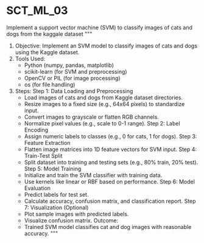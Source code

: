 # SCT_ML_03
Implement a support vector machine (SVM) to classify images of cats and dogs from the kaggale dataset
"""
1. Objective:
   Implement an SVM model to classify images of cats and dogs using the Kaggle dataset.
2. Tools Used:
   - Python (numpy, pandas, matplotlib)
   - scikit-learn (for SVM and preprocessing)
   - OpenCV or PIL (for image processing)
   - os (for file handling)
3. Steps:
Step 1: Data Loading and Preprocessing
   - Load images of cats and dogs from Kaggle dataset directories.
   - Resize images to a fixed size (e.g., 64x64 pixels) to standardize input.
   - Convert images to grayscale or flatten RGB channels.
   - Normalize pixel values (e.g., scale to 0-1 range).
Step 2: Label Encoding
   - Assign numeric labels to classes (e.g., 0 for cats, 1 for dogs).
Step 3: Feature Extraction
   - Flatten image matrices into 1D feature vectors for SVM input.
Step 4: Train-Test Split
   - Split dataset into training and testing sets (e.g., 80% train, 20% test).
Step 5: Model Training
   - Initialize and train the SVM classifier with training data.
   - Use kernels like linear or RBF based on performance.
Step 6: Model Evaluation
   - Predict labels for test set.
   - Calculate accuracy, confusion matrix, and classification report.
Step 7: Visualization (Optional)
   - Plot sample images with predicted labels.
   - Visualize confusion matrix.
Outcome:
   - Trained SVM model classifies cat and dog images with reasonable accuracy.
"""
  
 
